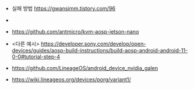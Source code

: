 
###
- 실패 방법 https://gwansimm.tistory.com/96
- 
- https://github.com/antmicro/kvm-aosp-jetson-nano
- <다른 예시> https://developer.sony.com/develop/open-devices/guides/aosp-build-instructions/build-aosp-android-android-11-0-0#tutorial-step-4


- https://github.com/LineageOS/android_device_nvidia_galen


- https://wiki.lineageos.org/devices/porg/variant1/

